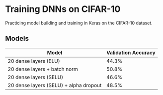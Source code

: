 # Training DNNs on CIFAR-10
Practicing model building and training in Keras on the CIFAR-10 dataset.

## Models
| Model                                  	| Validation Accuracy 	|
|----------------------------------------	|---------------------	|
| 20 dense layers (ELU)                  	| 44.3%               	|
| 20 dense layers + batch norm           	| 50.8%               	|
| 20 dense layers (SELU)                 	| 46.6%               	|
| 20 dense layers (SELU) + alpha dropout 	| 48.5%               	|